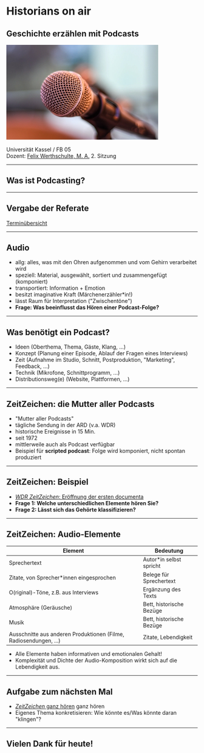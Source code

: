 # Historians on air
## Geschichte erzählen mit Podcasts

![Mic h 200](./mic.jpg)

Universität Kassel / FB 05\
Dozent: [Felix Werthschulte, M. A.](mailto:felix.werthschulte@uni-kassel.de)
2. Sitzung

---

## Was ist Podcasting?

---

## Vergabe der Referate

[Terminübersicht](https://github.com/molldur/historians-on-air/blob/main/termine.md)

---

## Audio

- allg: alles, was mit den Ohren aufgenommen und vom Gehirn verarbeitet wird
- speziell: Material, ausgewählt, sortiert und zusammengefügt (komponiert)
- transportiert: Information + Emotion
- besitzt imaginative Kraft (Märchenerzähler*in!)
- lässt Raum für Interpretation ("Zwischentöne")
- **Frage: Was beeinflusst das Hören einer Podcast-Folge?**

---

## Was benötigt ein Podcast?

- Ideen (Oberthema, Thema, Gäste, Klang, ...)
- Konzept (Planung einer Episode, Ablauf der Fragen eines Interviews)
- Zeit (Aufnahme im Studio, Schnitt, Postproduktion, "Marketing", Feedback, ...)
- Technik (Mikrofone, Schnittprogramm, ...)
- Distributionsweg(e) (Website, Plattformen, ...)

---

## ZeitZeichen: die Mutter aller Podcasts

- "Mutter aller Podcasts"
- tägliche Sendung in der ARD (v.a. WDR)
- historische Ereignisse in 15 Min.
- seit 1972
- mittlerweile auch als Podcast verfügbar
- Beispiel für **scripted podcast**: Folge wird komponiert, nicht spontan produziert

---

## ZeitZeichen: Beispiel

- [*WDR ZeitZeichen*: Eröffnung der ersten documenta](https://www1.wdr.de/radio/wdr5/sendungen/zeitzeichen/documenta-124.html)
- **Frage 1: Welche unterschiedlichen Elemente hören Sie?**
- **Frage 2: Lässt sich das Gehörte klassifizieren?**

---

## ZeitZeichen: Audio-Elemente

| Element | Bedeutung |
| ------------ | --------- |
| Sprechertext | Autor*in selbst spricht |
| Zitate, von Sprecher*innen eingesprochen | Belege für Sprechertext
| O(riginal)-Töne, z.B. aus Interviews | Ergänzung des Texts |
| Atmosphäre (Geräusche) | Bett, historische Bezüge |
| Musik | Bett, historische Bezüge |
| Ausschnitte aus anderen Produktionen (Filme, Radiosendungen, ...) | Zitate, Lebendigkeit |

- Alle Elemente haben informativen und emotionalen Gehalt!
- Komplexität und Dichte der Audio-Komposition wirkt sich auf die Lebendigkeit aus.

---

## Aufgabe zum nächsten Mal

- [*ZeitZeichen* ganz hören](https://www1.wdr.de/radio/wdr5/sendungen/zeitzeichen/documenta-124.html) ganz hören
- Eigenes Thema konkretisieren: Wie könnte es/Was könnte daran "klingen"?

---

## Vielen Dank für heute!
